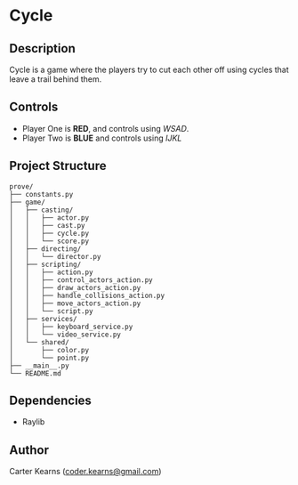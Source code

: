 # Cycle

## Description

Cycle is a game where the players try to cut each other off using cycles that leave a trail behind them.

## Controls

- Player One is **RED**, and controls using *WSAD*.
- Player Two is **BLUE** and controls using *IJKL*

## Project Structure

```
prove/
├── constants.py
├── game/
│   ├── casting/
│   │   ├── actor.py
│   │   ├── cast.py
│   │   ├── cycle.py
│   │   └── score.py
│   ├── directing/
│   │   └── director.py
│   ├── scripting/
│   │   ├── action.py
│   │   ├── control_actors_action.py
│   │   ├── draw_actors_action.py
│   │   ├── handle_collisions_action.py
│   │   ├── move_actors_action.py
│   │   └── script.py
│   ├── services/
│   │   ├── keyboard_service.py
│   │   └── video_service.py
│   └── shared/
│       ├── color.py
│       └── point.py
├── __main__.py
└── README.md
```

## Dependencies

- Raylib

## Author

Carter Kearns (coder.kearns@gmail.com)
